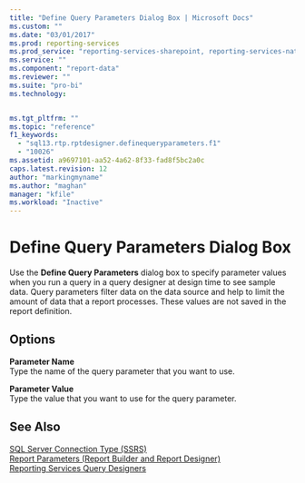 ```yaml
---
title: "Define Query Parameters Dialog Box | Microsoft Docs"
ms.custom: ""
ms.date: "03/01/2017"
ms.prod: reporting-services
ms.prod_service: "reporting-services-sharepoint, reporting-services-native"
ms.service: ""
ms.component: "report-data"
ms.reviewer: ""
ms.suite: "pro-bi"
ms.technology: 


ms.tgt_pltfrm: ""
ms.topic: "reference"
f1_keywords: 
  - "sql13.rtp.rptdesigner.definequeryparameters.f1"
  - "10026"
ms.assetid: a9697101-aa52-4a62-8f33-fad8f5bc2a0c
caps.latest.revision: 12
author: "markingmyname"
ms.author: "maghan"
manager: "kfile"
ms.workload: "Inactive"
---
```

# Define Query Parameters Dialog Box
  Use the **Define Query Parameters** dialog box to specify parameter values when you run a query in a query designer at design time to see sample data. Query parameters filter data on the data source and help to limit the amount of data that a report processes. These values are not saved in the report definition.  
  
## Options  
 **Parameter Name**  
 Type the name of the query parameter that you want to use.  
  
 **Parameter Value**  
 Type the value that you want to use for the query parameter.  
  
## See Also  
 [SQL Server Connection Type &#40;SSRS&#41;](../../reporting-services/report-data/sql-server-connection-type-ssrs.md)   
 [Report Parameters &#40;Report Builder and Report Designer&#41;](../../reporting-services/report-design/report-parameters-report-builder-and-report-designer.md)   
 [Reporting Services Query Designers](http://msdn.microsoft.com/library/07efd3f1-804f-45f7-b62a-3e727a3d9835)  
  
  
